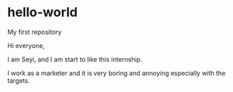 # hello-world
My first repository

Hi everyone,

I am Seyi, and I am start to like this internship.

I work as a marketer and it is very boring and annoying especially with the targets.
